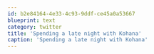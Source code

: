 ```yaml
---
id: b2e84164-4e33-4c93-9ddf-ce45a0a53667
blueprint: text
category: twitter
title: 'Spending a late night with Kohana'
caption: 'Spending a late night with Kohana'
---
```

